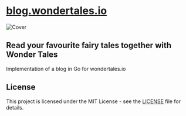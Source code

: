 # [blog.wondertales.io](https://blog.wondertales.io)

![Cover](https://github.com/user-attachments/assets/f472735f-5049-4a7d-84de-6b6278ca143c)

## Read your favourite fairy tales together with Wonder Tales

Implementation of a blog in Go for wondertales.io

## License

This project is licensed under the MIT License - see the [LICENSE](LICENSE) file for details.
